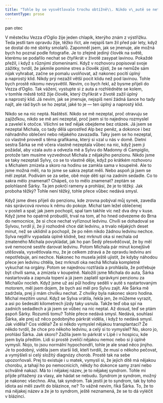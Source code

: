 ```yaml
---
title: "Tohle by se vysvětlovalo trochu obtížně\\. Nikdo v\_autě se netváří jako na výletě, nikdo nevypadá, že by měl bůhvíkolik energie navíc, a\_já navrhuju zajížďku\\. Hustě sněží, je vidět jen na pár metrů a\_auto se hrabe do kopce opravdu ztěžka\\. Já vím, že nemáme řetězy, vím, že ujet padesát kilometrů přes Passo Tonale, které je v\_nadmořské výšce přes 1800 metrů, bude asi v\_tomhle počasí únavný, ale stejně bych se prostě rád podíval do nejspíš úplně nezajímavýho a\_bezvýznamnýho městečka s\_názvem Vezza d’Oglio\\. Vysvětlovalo by se to trochu obtížně, takže to prostě nevysvětluju\\. Kdybych věděl předem, že to najdu na mapě, kdyby mě napadlo, že mě to tam tak potáhne, mohl jsem si najít nějakou šikovnou záminku, abysme tam zajeli\\. Ale nepřipravil jsem se předem, takže nevím, jestli je tam úžasnej kostel nebo jestli tam třeba nevyřezávají nejhezčí betlémy z\_celých Alp\\. Neumím prostě říct jediný rozumný důvod, proč bysme si měli zajíždět\\. Na Šárce je vidět, že už je vyčerpaná, řídila osm set kilometrů v\_příšerným počasí, a\_kupodivu se mě ani neptá, proč chci zabočit\\. Michal se taky neptá, Sylva se taky neptá\\. V\_celým autě je cítit jen tuhý pasivní odpor\\. No tak jo, tak to teda otočíme\\. Promiň, hele, jestli se ti tam nechce, tak až to půjde, tak bysme se mohli otočit, jo? Pojedeme prostě domů, jo? Šárka jen kývne a\_po pár minutách se na odpočívadle otáčí\\."
contentType: prose
---
```


<section>

pan otec

V městečku Vezza d’Oglio žije jeden chlapík, kterýho znám z výstřižku. Teda jestli tam opravdu žije, těžko říct, ale nejspíš tam žil před pár lety, když se dostal do mé sbírky smolařů. Zapomněl jsem, jak se jmenuje, ale možná bych ho poznal podle fotografie. Je to zřejmě jediný člověk na světě, kterému se podařilo nechat se čtyřikrát v životě zasypat lavinou. Pokaždé přežil, i když s různými zlomeninami. Když v rozhovoru popisoval svoje zážitky, tvrdil, že jakmile pomine stres a člověk zjistí, že se nemůže sám nijak vyhrabat, začne se pomalu uvolňovat, až nakonec pocítí úplný a naprostý klid. Nikdy prý nezažil větší pocit klidu než pod lavinou. Tohle bych prostě nikomu nevysvětlil. Nevím, co bych řekl, až bysme přijeli do Vezza d’Oglio. Tak vážení, vystupte si z auta a rozhlédněte se kolem, v tomhle městě totiž žije člověk, který čtyřikrát v životě zažil úplný a naprostý klid. Já nevím, jak se jmenuje, nejspíš není žádná šance ho tady najít, ale rád bych se ho zeptal, jaké to je — ten úplný a naprostý klid.

Nikdo se na nic neptá. Naštěstí. Nikdo se mě nezeptal, proč otravuju se zajížďkou, nikdo se mě ani nezeptal, proč jsem si to najednou rozmyslel a zavelel k otočce. Všichni se teď nějak obejdeme bez otázek. Já jsem se nezeptal Michala, co tady dělá uprostřed Alp bez peněz, a dokonce i bez náhradního oblečení nebo nějakého zavazadla. Taky jsem se ho nezeptal, co vlastně provedl s těma grafikama, který si vzal u nás v domě. Dietní sestra Šárka se mě včera vlastně nezeptala vůbec na nic, když jsem ji požádal, aby vzala auto a odvezla mě a Sylvu do Madonny di Campiglio, protože tam musíme vyzvednout Michala z nějakýho penzionu. Nikdo jsme se taky nezeptali Sylvy, co se to vlastně děje, když po krátkém rozhovoru s Michalem zmizela a skoro na hodinu se zamkla sama v koupelně. Ale to jsme možná měli, na to jsme se sakra zeptat měli. Nebo aspoň já jsem se měl zeptat. Podívám se za sebe, obě moje děti spí na zadním sedadle. Co to sakra mělo znamenat? Chápeš, co to mělo znamenat? zeptám se polohlasně Šárky. Ta jen pokrčí rameny a prohlásí, že je to těžký. Jak proboha těžký? Tohle není těžký, tohle přece vůbec nedává smysl.

Když jsme dnes přijeli do penzionu, kde zrovna pobýval můj synek, zavedla nás správcová rovnou k němu do pokoje. Michal tam ležel oblečenej v posteli a spal; jak jsem pochopil, spal tam takhle víc než dva dny v kuse. Když jsme ho opatrně probudili, trval na tom, ať ho hned odvezeme do Brna do nemocnice, že si chce nechat vyříznout ledvinu. Chvíli se dohadoval se Sylvou, tvrdil jí, že jí rozhodně chce dát ledvinu, a trvalo nějakých deset minut, než se uklidnil a pochopil, že po něm nikdo žádnou ledvinu nechce. Sylva nejdřív vypadala úplně klidně, bez mrknutí oka si nechala od zmateného Michala povykládat, jak ho pan Šedý přesvědčoval, že by měl své nemocné sestře darovat ledvinu. Potom Michala pár minut konejšivě utěšovala, vysvětlovala mu, že je celkem zdravá a že opravdu ledvinu ani nepotřebuje, ani nechce. Nakonec ho musela ještě ujistit, že kdyby náhodou přece jen ledvinu chtěla, bez mrknutí oka nechá Michala kompletně vykuchat na orgány. Potom se najednou roztřásla a prohlásila, že potřebuje být chvíli sama, a zmizela v koupelně. Naložili jsme Michala do auta, Šárka nastartovala a zapnula topení a já jsem zaplatil správkyni penzionu za Michalův nocleh. Když jsme už asi půl hodiny seděli v autě s nastartovaným motorem, měl jsem dojem, že bych asi měl pro Sylvu zajít. Ale Šárka mě zadržela, prej ji mám chvilku nechat. Z chvilky byla nakonec skoro hodina. Michal mezitím usnul. Když se Sylva vrátila, řekla jen, že můžeme vyrazit, a asi po šedesáti kilometrech jízdy taky usnula. Takže teď oba spí na zadních sedadlech a já jsem se vůbec na nic neptal. Až dosud, teď se ptám aspoň Šárky. Rozumíš tomu? Tohle přece nedává smysl. Nedává, souhlasí Šárka, ale prej už něco podobnýho párkrát viděla, i když to nedává smysl. Jak viděla? Cos viděla? Že si někdo vymyslel nějakou transplantaci? Že někdo tvrdil, že chce pro někoho ledvinu, a celý si to vymyslel? No, skoro jo, prohlásí Šárka. Jak skoro? Zažila jsem to párkrát v Lípě i v hospicu, kde jsem byla předtím. Lidi si prostě zveličí nějakou nemoc nebo si ji úplně vymyslí. Nojo, to jsou normální hypochondři, tohle je ale snad něco jinýho. Je to podobný, viděla jsem starší lidi, kteří tvrdili, že musí o někoho pečovat, a vymýšleli si celý složitý diagnózy chorob. Prostě tak na sebe upozorňovali. Prej to existuje i u matek, vymyslí si, že jejich dítě má nějakou chorobu, a tahají ho po nemocnicích, někdy ho dokonce samy zraní nebo schválně nakazí. Má to i nějakej název, je to nějakej syndrom. Tohle mi přijde přitažený za vlasy, ale hádat se nebudu. Syndrom je syndrom, možný je nakonec všechno. Aha, tak syndrom. Tak jestli je to syndrom, tak by toho idiota asi měli zavřít do blázince, ne? To vážně nevím, říká Šárka. To, že to má nějakej název a že je to syndrom, ještě neznamená, že se to dá vyléčit v blázinci.

</section>

